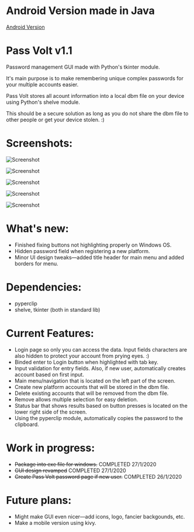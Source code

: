 # Android Version made in Java
[Android Version](https://github.com/justvinny/pass-vault-java-android)

# Pass Volt v1.1
Password management GUI made with Python's tkinter module.

It's main purpose is to make remembering unique complex passwords for your multiple accounts easier. 

Pass Volt stores all acount information into a local dbm file on your device using Python's shelve module.

This should be a secure solution as long as you do not share the dbm file to other people or get your device stolen. :)

# Screenshots: 

![Screenshot](https://github.com/justvinny/tk_PassVolt/blob/master/screenshots/SS_Login.png)

![Screenshot](https://github.com/justvinny/tk_PassVolt/blob/master/screenshots/SS_Home.png)

![Screenshot](https://github.com/justvinny/tk_PassVolt/blob/master/screenshots/SS_NewPlatform.png)

![Screenshot](https://github.com/justvinny/tk_PassVolt/blob/master/screenshots/SS_Remove1.png)

![Screenshot](https://github.com/justvinny/tk_PassVolt/blob/master/screenshots/SS_Remove2.png)
                                                                                                                                                                                                                        
# What's new:
* Finished fixing buttons not highlighting properly on Windows OS.
* Hidden password field when registering a new platform.
* Minor UI design tweaks—added title header for main menu and added borders for menu.

# Dependencies:

* pyperclip
* shelve, tkinter (both in standard lib)

# Current Features:

* Login page so only you can access the data. Input fields characters are also hidden to protect your account from prying eyes. :)
* Binded enter to Login button when highlighted with tab key.
* Input validation for entry fields. Also, if new user, automatically creates account based on first input.  
* Main menu/navigation that is located on the left part of the screen.
* Create new platform accounts that will be stored in the dbm file.
* Delete existing accounts that will be removed from the dbm file.
* Remove allows multiple selection for easy deletion.
* Status bar that shows results based on button presses is located on the lower right side of the screen.
* Using the pyperclip module, automatically copies the password to the clipboard.
  
  
# Work in progress:

* ~~Package into exe file for windows.~~ COMPLETED 27/1/2020
* ~~GUI design revamped~~ COMPLETED 27/1/2020
* ~~Create Pass Volt password page if new user.~~ COMPLETED 26/1/2020

# Future plans:

* Might make GUI even nicer—add icons, logo, fancier backgounds, etc. 
* Make a mobile version using kivy. 
  
